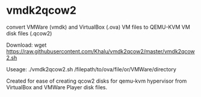 # vmdk2qcow2
convert VMWare (vmdk) and VirtualBox (.ova) VM files to QEMU-KVM VM disk files (.qcow2)

Download: wget  https://raw.githubusercontent.com/Khalu/vmdk2qcow2/master/vmdk2qcow2.sh

Useage: ./vmdk2qcow2.sh /filepath/to/ova/file/or/VMWare/directory

Created for ease of creating qcow2 disks for qemu-kvm hypervisor from VirtualBox and VMWare Player disk files. 
